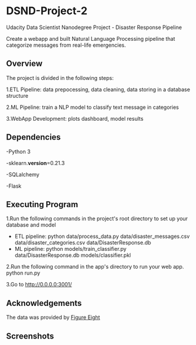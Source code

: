 # DSND-Project-2
Udacity Data Scientist Nanodegree Project - Disaster Response Pipeline

Create a webapp and built Natural Language Processing pipeline that categorize messages from real-life emergencies.

## Overview
The project is divided in the following steps:

1.ETL Pipeline: data prepocessing, data cleaning, data storing in a database structure

2.ML Pipeline: train a NLP model to classify text message in categories

3.WebApp Development: plots dashboard, model results

## Dependencies

-Python 3

-sklearn.__version__=0.21.3

-SQLalchemy

-Flask

## Executing Program
1.Run the following commands in the project's root directory to set up your database and model

  - ETL pipeline: python data/process_data.py data/disaster_messages.csv data/disaster_categories.csv data/DisasterResponse.db
  - ML pipeline:  python models/train_classifier.py data/DisasterResponse.db models/classifier.pkl
  
2.Run the following command in the app's directory to run your web app. python run.py

3.Go to http://0.0.0.0:3001/

## Acknowledgements

The data was provided by [Figure Eight](https://appen.com/) 

## Screenshots

